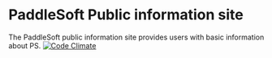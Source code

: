 # PaddleSoft Public information site
The PaddleSoft public information site provides users with basic information about PS.
[![Code Climate](https://codeclimate.com/github/isaacmg/paddlesoft_public/badges/gpa.svg)](https://codeclimate.com/github/isaacmg/paddlesoft_public)
